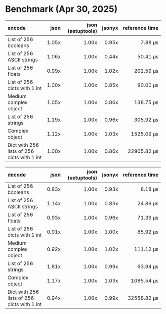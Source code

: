 # Benchmark (Apr 30, 2025)

| encode                                      |  json | json (setuptools) | jsonyx | reference time |
|:--------------------------------------------|------:|------------------:|-------:|---------------:|
| List of 256 booleans                        | 1.05x |             1.00x |  0.95x |        7.88 μs |
| List of 256 ASCII strings                   | 1.06x |             1.00x |  0.44x |       50.41 μs |
| List of 256 floats                          | 0.99x |             1.00x |  1.02x |      202.59 μs |
| List of 256 dicts with 1 int                | 1.00x |             1.00x |  0.85x |       90.00 μs |
| Medium complex object                       | 1.05x |             1.00x |  0.86x |      138.75 μs |
| List of 256 strings                         | 1.19x |             1.00x |  0.96x |      305.92 μs |
| Complex object                              | 1.12x |             1.00x |  1.03x |     1525.09 μs |
| Dict with 256 lists of 256 dicts with 1 int | 1.00x |             1.00x |  0.86x |    22905.82 μs |

| decode                                      |  json | json (setuptools) | jsonyx | reference time |
|:--------------------------------------------|------:|------------------:|-------:|---------------:|
| List of 256 booleans                        | 0.83x |             1.00x |  0.93x |        8.18 μs |
| List of 256 ASCII strings                   | 1.14x |             1.00x |  0.83x |       24.89 μs |
| List of 256 floats                          | 0.93x |             1.00x |  0.96x |       71.39 μs |
| List of 256 dicts with 1 int                | 0.91x |             1.00x |  1.00x |       85.92 μs |
| Medium complex object                       | 0.92x |             1.00x |  1.02x |      111.12 μs |
| List of 256 strings                         | 1.81x |             1.00x |  0.99x |       63.94 μs |
| Complex object                              | 1.17x |             1.00x |  1.03x |     1085.54 μs |
| Dict with 256 lists of 256 dicts with 1 int | 0.94x |             1.00x |  0.99x |    32558.82 μs |
